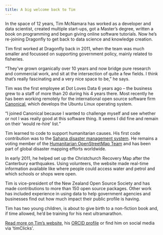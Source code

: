 ```yaml
---
title: A big welcome back to Tim
---
```

In the space of 12 years, Tim McNamara has worked as a developer and data scientist, created multiple start-ups, got a Master’s degree, written a book on programming and begun giving online software tutorials. Now he’s re-joining Dragonfly to get back to data science and knowledge creation.

<!--more-->

Tim first worked at Dragonfly back in 2011, when the team was much smaller and focussed on supporting government policy, mainly related to fisheries.

“They’ve grown organically over 10 years and now bridge pure research and commercial work, and sit at the intersection of quite a few fields. I think that’s really fascinating and a very nice space to be,” he says.

Tim was the first employee at Dot Loves Data 6 years ago – the business grew to a staff of more than 20 during his 4 years there. Most recently he has been working remotely for the international open source software firm [Canonical](https://canonical.com/), which develops the Ubuntu Linux operating system.

“I joined Canonical because I wanted to challenge myself and see whether or not I was really good at this software thing. It seems I did fine and remain on their ‘would re-hire’ list.”

Tim learned to code to support humanitarian causes. His first code contribution was to the [Sahana disaster management system](https://sahanafoundation.org/). He remains a voting member of the [Humanitarian OpenStreetMap Team](https://www.hotosm.org/) and has been part of global disaster mapping efforts worldwide.

In early 2011, he helped set up the Christchurch Recovery Map after the Canterbury earthquakes. Using volunteers, the website made real-time information available like where people could access water and petrol and which schools or shops were open.

Tim is vice-president of the New Zealand Open Source Society and has made contributions to more than 150 open source packages. Other work has included experience in using data to help government agencies and businesses find out how much impact their public profile is having.

Tim has two young children, is about to give birth to a non-fiction book and, if time allowed, he’d be training for his next ultramarathon.

[Read more on Tim’s website](https://tim.mcnamara.nz/), his [ORCID profile](https://orcid.org/0000-0002-2494-2700) or find him on social media via ‘timClicks'.
